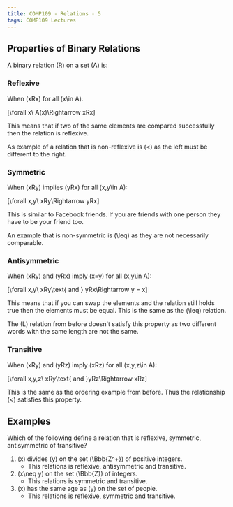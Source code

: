 ```yaml
---
title: COMP109 - Relations - 5
tags: COMP109 Lectures
---
```

## Properties of Binary Relations
A binary relation \(R\) on a set \(A\) is:

### Reflexive 
When \(xRx\) for all \(x\in A\).

\[\forall x\ A(x)\Rightarrow xRx\]

This means that if two of the same elements are compared successfully then the relation is reflexive.

As example of a relation that is non-reflexive is \(<\) as the left must be different to the right.

### Symmetric
When \(xRy\) implies \(yRx\) for all \(x,y\in A\):

\[\forall x,y\ xRy\Rightarrow yRx\]

This is similar to Facebook friends. If you are friends with one person they have to be your friend too.

An example that is non-symmetric is \(\leq\) as they are not necessarily comparable.

### Antisymmetric
When \(xRy\) and \(yRx\) imply \(x=y\) for all \(x,y\in A\):

\[\forall x,y\ xRy\text{ and } yRx\Rightarrow y = x\]

This means that if you can swap the elements and the relation still holds true then the elements must be equal. This is the same as the \(\leq\) relation.

The \(L\) relation from before doesn't satisfy this property as two different words with the same length are not the same.

### Transitive
When \(xRy\) and \(yRz\) imply \(xRz\) for all \(x,y,z\in A\):

\[\forall x,y,z\ xRy\text{ and }yRz\Rightarrow xRz\]

This is the same as the ordering example from before. Thus the relationship \(<\) satisfies this property.

## Examples
Which of the following define a relation that is reflexive, symmetric, antisymmetric of transitive?

1. \(x\) divides \(y\) on the set \(\Bbb{Z^+}\) of positive integers.
	* This relations is reflexive, antisymmetric and transitive.
1. \(x\neq y\) on the set \(\Bbb{Z}\) of integers.
	* This relations is symmetric and transitive.
1. \(x\) has the same age as \(y\) on the set of people.
	* This relations is reflexive, symmetric and transitive.
